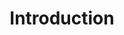 ---
credit:
- SIGPwny
featured: false
recording: ''
slides: intro.pdf
tags:
- welcome
- intro
time_start: 2017-01-26T18:00:00.000000Z
title: Introduction
week_number: 1
---